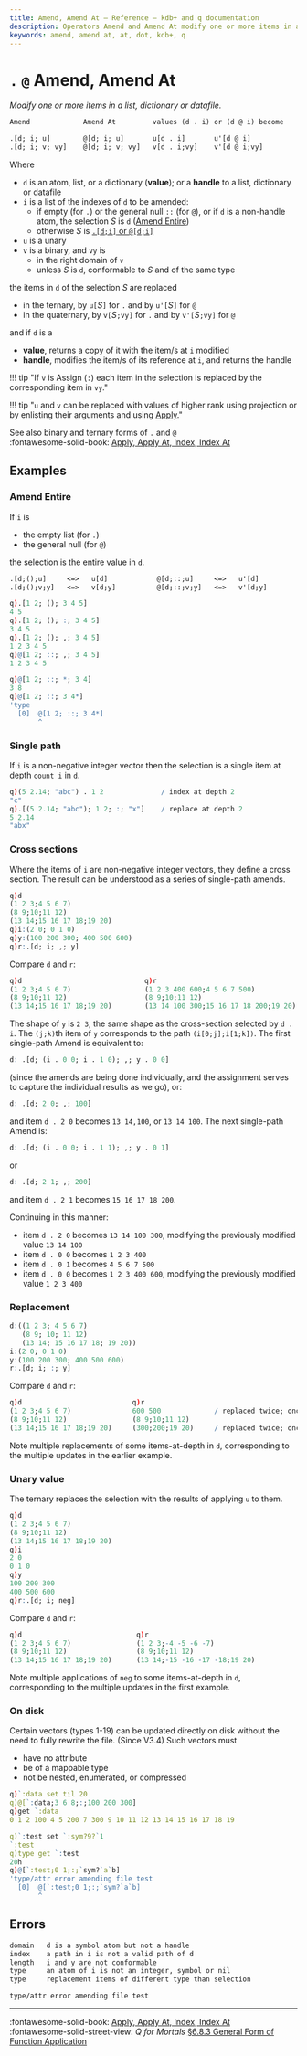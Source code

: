 ```yaml
---
title: Amend, Amend At – Reference – kdb+ and q documentation
description: Operators Amend and Amend At modify one or more items in a list.
keywords: amend, amend at, at, dot, kdb+, q
---
```

# `.` `@` Amend, Amend At




_Modify one or more items in a list, dictionary or datafile._

```txt
Amend             Amend At         values (d . i) or (d @ i) become

.[d; i; u]        @[d; i; u]       u[d . i]       u'[d @ i]
.[d; i; v; vy]    @[d; i; v; vy]   v[d . i;vy]    v'[d @ i;vy]
```

Where

-   `d` is an atom, list, or a dictionary (**value**); or a **handle** to a list, dictionary or datafile
-   `i` is a list of the indexes of `d` to be amended:
    -   if empty (for `.`) or the general null `::` (for `@`), or if `d` is a non-handle atom, the selection $S$ is `d` ([Amend Entire](#amend-entire))
    -   otherwise $S$ is [`.[d;i]` or `@[d;i]`](apply.md#index)
-   `u` is a unary
-   `v` is a binary, and `vy` is
    -   in the right domain of `v`
    -   unless $S$ is `d`, conformable to $S$ and of the same type

the items in `d` of the selection $S$ are replaced

-   in the ternary, by `u[`$S$`]` for `.` and by `u'[`$S$`]` for `@`
-   in the quaternary, by `v[`$S$`;vy]` for `.` and by `v'[`$S$`;vy]` for `@`

and if `d` is a

-   **value**, returns a copy of it with the item/s at `i` modified
-   **handle**, modifies the item/s of its reference at `i`, and returns the handle

!!! tip "If `v` is Assign (`:`) each item in the selection is replaced by the corresponding item in `vy`."

!!! tip "`u` and `v` can be replaced with values of higher rank using projection or by enlisting their arguments and using [Apply](apply.md)."

See also binary and ternary forms of `.` and `@`
<br>
:fontawesome-solid-book:
[Apply, Apply At, Index, Index At](apply.md)


## Examples


### Amend Entire

If `i` is 

-   the empty list (for `.`)
-   the general null (for `@`)

the selection is the entire value in `d`.

```txt
.[d;();u]     <=>   u[d]            @[d;::;u]     <=>   u'[d]      
.[d;();v;y]   <=>   v[d;y]          @[d;::;v;y]   <=>   v'[d;y]    
```

```q
q).[1 2; (); 3 4 5]
4 5
q).[1 2; (); :; 3 4 5]
3 4 5
q).[1 2; (); ,; 3 4 5]
1 2 3 4 5
q)@[1 2; ::; ,; 3 4 5]
1 2 3 4 5

q)@[1 2; ::; *; 3 4]
3 8
q)@[1 2; ::; 3 4*]
'type
  [0]  @[1 2; ::; 3 4*]
       ^
```


### Single path

If `i` is a non-negative integer vector then the selection is a single item at depth `count i` in `d`.

```q
q)(5 2.14; "abc") . 1 2              / index at depth 2
"c"
q).[(5 2.14; "abc"); 1 2; :; "x"]    / replace at depth 2
5 2.14
"abx"
```


### Cross sections

Where the items of `i` are non-negative integer vectors, they define a cross section.
The result can be understood as a series of single-path amends.

```q
q)d
(1 2 3;4 5 6 7)
(8 9;10;11 12)
(13 14;15 16 17 18;19 20)
q)i:(2 0; 0 1 0)
q)y:(100 200 300; 400 500 600)
q)r:.[d; i; ,; y]
```

Compare `d` and `r`:

```q
q)d                              q)r
(1 2 3;4 5 6 7)                  (1 2 3 400 600;4 5 6 7 500)
(8 9;10;11 12)                   (8 9;10;11 12)
(13 14;15 16 17 18;19 20)        (13 14 100 300;15 16 17 18 200;19 20)
```

The shape of `y` is `2 3`, the same shape as the cross-section selected by `d . i`. The `(j;k)`th item of `y` corresponds to the path `(i[0;j];i[1;k])`. The first single-path Amend is equivalent to:

```q
d: .[d; (i . 0 0; i . 1 0); ,; y . 0 0]
```

(since the amends are being done individually, and the assignment serves to capture the individual results as we go), or:

```q
d: .[d; 2 0; ,; 100]
```

and item `d . 2 0` becomes `13 14,100`, or `13 14 100`.
The next single-path Amend is:

```q
d: .[d; (i . 0 0; i . 1 1); ,; y . 0 1]
```

or

```q
d: .[d; 2 1; ,; 200]
```

and item `d . 2 1` becomes `15 16 17 18 200`.

Continuing in this manner:

-   item `d . 2 0` becomes `13 14 100 300`, modifying the previously modified value `13 14 100`
-   item `d . 0 0` becomes `1 2 3 400`
-   item `d . 0 1` becomes `4 5 6 7 500`
-   item `d . 0 0` becomes `1 2 3 400 600`, modifying the previously modified value `1 2 3 400`


### Replacement

```q
d:((1 2 3; 4 5 6 7)
   (8 9; 10; 11 12)
   (13 14; 15 16 17 18; 19 20))
i:(2 0; 0 1 0)
y:(100 200 300; 400 500 600)
r:.[d; i; :; y]
```

Compare `d` and `r`:

```q
q)d                           q)r
(1 2 3;4 5 6 7)               600 500             / replaced twice; once
(8 9;10;11 12)                (8 9;10;11 12)
(13 14;15 16 17 18;19 20)     (300;200;19 20)     / replaced twice; once; not
```

Note multiple replacements of some items-at-depth in `d`, corresponding to the multiple updates in the earlier example.


### Unary value

The ternary replaces the selection with the results of applying `u` to them.

```q
q)d
(1 2 3;4 5 6 7)
(8 9;10;11 12)
(13 14;15 16 17 18;19 20)
q)i
2 0
0 1 0
q)y
100 200 300
400 500 600
q)r:.[d; i; neg]
```

Compare `d` and `r`:

```q
q)d                            q)r
(1 2 3;4 5 6 7)                (1 2 3;-4 -5 -6 -7)
(8 9;10;11 12)                 (8 9;10;11 12)
(13 14;15 16 17 18;19 20)      (13 14;-15 -16 -17 -18;19 20)
```

Note multiple applications of `neg` to some items-at-depth in `d`, corresponding to the multiple updates in the first example.


### On disk
Certain vectors (types 1-19) can be updated directly on disk without the need to fully rewrite the file.
(Since V3.4)
Such vectors must 

-   have no attribute
-   be of a mappable type
-   not be nested, enumerated, or compressed

```q
q)`:data set til 20
q)@[`:data;3 6 8;:;100 200 300]
q)get `:data
0 1 2 100 4 5 200 7 300 9 10 11 12 13 14 15 16 17 18 19

q)`:test set `:sym?9?`1
`:test
q)type get `:test
20h
q)@[`:test;0 1;:;`sym?`a`b]
'type/attr error amending file test
  [0]  @[`:test;0 1;:;`sym?`a`b]
       ^
```

<!--
## The general case

In general, `i` can be

-   an atom that is a valid index of `d`, e.g. one of `key d`
-   a list representing paths to items at depth `count i` in `d`

The function proceeds recursively through `i[0]` and `y` as if they were the arguments of a binary atomic function, except that when arriving at an atom in `i[0]`, that value is retained as the first item in a path and the recursion continues on with `i[1]` and the item-at-depth in `y` that had been arrived at the same time as the atom in `i[0]`.

And so on, until arriving at an atom in the last item of `i`. At that point a path `p` into `d` has been created and the item at depth `count i` selected by `p`, namely `d . p`, is replaced by `m[d . p;z]` for binary `m`, or `u[d . p]` for unary `u`, where `z` is the item-at-depth in `y` that had been arrived at the same time as the atom in the last item of `i`.

The general case for binary `v` can be defined recursively by partitioning the index list into its first item and the rest:

```q
Amend:{[d;F;R;v;y]
  $[ nil ~ F; Amend[d; key d; R; v; y];
    0 = count R; @[d; F; v; y];
        @ F; Amend[d @ F; first R; 1_R; v; y];
             Amend[;; R;;]/[d; F; v; y]}
```

FIXME Revise definition: Atom; nil

Note the application of [Over](accumulators.md) to Amend, which requires that whenever `F` is not an atom, either `y` is an atom or `count F` equals `count y`. Over is used to accumulate all changes in the first argument `d`.


## Accumulate

Cases of Amend with a value `u` or `v` are sometimes called Accumulate because the new items-at-depth are computed in terms of the old, as in `.[x; 2 6; +; 1]`, where item 6 of item 2 is incremented by 1.
 -->

## Errors

```txt
domain   d is a symbol atom but not a handle
index    a path in i is not a valid path of d
length   i and y are not conformable
type     an atom of i is not an integer, symbol or nil
type     replacement items of different type than selection

type/attr error amending file test
```

----
:fontawesome-solid-book:
[Apply, Apply At, Index, Index At](apply.md)
<br>
:fontawesome-solid-street-view:
_Q for Mortals_
[§6.8.3 General Form of Function Application](/q4m3/6_Functions/#683-general-form-of-function-application)

<!--
## Functional Amend

==Integrate following with preceding!==

Syntax: `@[x;i;f]`
Syntax: `@[x;i;f;a]`
Syntax: `@[x;i;f;v]`

Where

- `x` is a list (or file symbol, see Tip)
- `i` is an int vector of indexes of `x`
- `f` is a function
- `a` is an atom in the domain of the second argument of `f`
- `v` is a vector in the domain of the second argument of `f`

returns `x` with its values at indexes `i` changed.

For `ind` in `til count i`, `x[i ind]` becomes

```txt
expression   x[i ind]
-----------------------------
@[x;i;f]     f[x i ind]
@[x;i;f;a]   f[x i ind][a]
@[x;i;f;v]   f[x i ind][v ind]
```

```q
q)d:("quick";"";"brown";"fox")
q)@[d;where"b"$count each d;,[;"..."]] / unary f
"quick..."
""
"brown..."
"fox..."
q)d:((1 2 3;4 5 6 7);(8 9;10;11 12);(13 14;15 16 17 18;19 20))
q)@[d;1 1 1;+;3] / binary f
((1 2 3;4 5 6 7);(17 18;19;20 21);(13 14;15 16 17 18;19 20))
```


!!! warning "Projections"

    For a general list `x`, omitting `a` or `v` when `f` is binary returns projections at the indexes `i`:

    <pre><code class="language-q">
    q)0N!@[("ssd";"bsd");0;+];
    (+["ssd"];"bsd")
    </code></pre>
 -->
